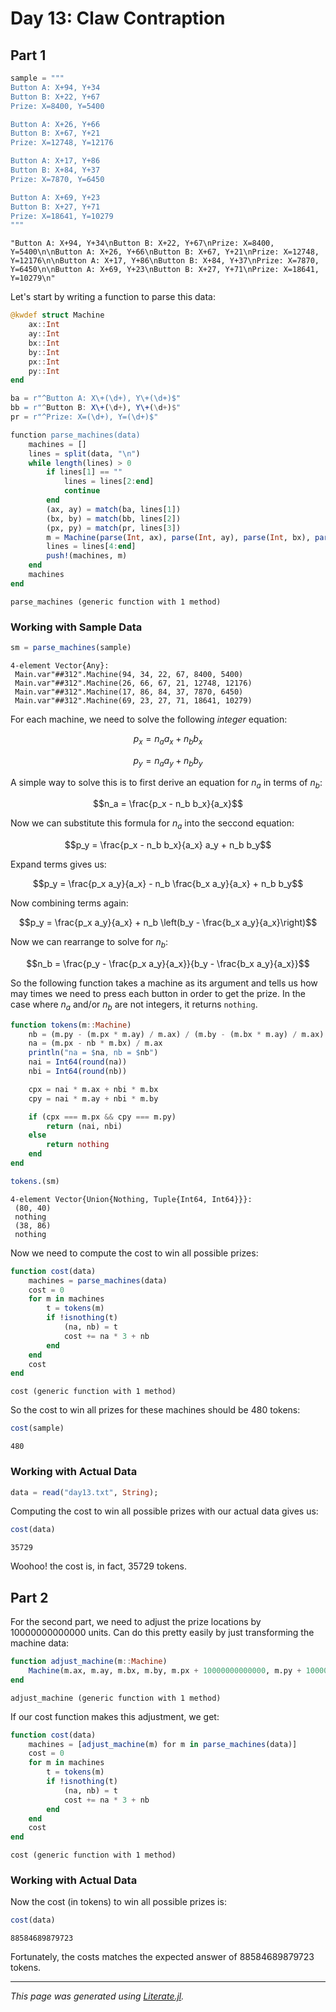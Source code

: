 # Day 13: Claw Contraption

## Part 1

````julia
sample = """
Button A: X+94, Y+34
Button B: X+22, Y+67
Prize: X=8400, Y=5400

Button A: X+26, Y+66
Button B: X+67, Y+21
Prize: X=12748, Y=12176

Button A: X+17, Y+86
Button B: X+84, Y+37
Prize: X=7870, Y=6450

Button A: X+69, Y+23
Button B: X+27, Y+71
Prize: X=18641, Y=10279
"""
````

````
"Button A: X+94, Y+34\nButton B: X+22, Y+67\nPrize: X=8400, Y=5400\n\nButton A: X+26, Y+66\nButton B: X+67, Y+21\nPrize: X=12748, Y=12176\n\nButton A: X+17, Y+86\nButton B: X+84, Y+37\nPrize: X=7870, Y=6450\n\nButton A: X+69, Y+23\nButton B: X+27, Y+71\nPrize: X=18641, Y=10279\n"
````

Let's start by writing a function to parse this data:

````julia
@kwdef struct Machine
    ax::Int
    ay::Int
    bx::Int
    by::Int
    px::Int
    py::Int
end

ba = r"^Button A: X\+(\d+), Y\+(\d+)$"
bb = r"^Button B: X\+(\d+), Y\+(\d+)$"
pr = r"^Prize: X=(\d+), Y=(\d+)$"

function parse_machines(data)
    machines = []
    lines = split(data, "\n")
    while length(lines) > 0
        if lines[1] == ""
            lines = lines[2:end]
            continue
        end
        (ax, ay) = match(ba, lines[1])
        (bx, by) = match(bb, lines[2])
        (px, py) = match(pr, lines[3])
        m = Machine(parse(Int, ax), parse(Int, ay), parse(Int, bx), parse(Int, by), parse(Int, px), parse(Int, py))
        lines = lines[4:end]
        push!(machines, m)
    end
    machines
end
````

````
parse_machines (generic function with 1 method)
````

### Working with Sample Data

````julia
sm = parse_machines(sample)
````

````
4-element Vector{Any}:
 Main.var"##312".Machine(94, 34, 22, 67, 8400, 5400)
 Main.var"##312".Machine(26, 66, 67, 21, 12748, 12176)
 Main.var"##312".Machine(17, 86, 84, 37, 7870, 6450)
 Main.var"##312".Machine(69, 23, 27, 71, 18641, 10279)
````

For each machine, we need to solve the following *integer* equation:

$$p_x = n_a a_x + n_b b_x$$

$$p_y = n_a a_y + n_b b_y$$

A simple way to solve this is to first derive an equation for $n_a$ in terms
of $n_b$:

$$n_a = \frac{p_x - n_b b_x}{a_x}$$

Now we can substitute this formula for $n_a$ into the seccond equation:

$$p_y = \frac{p_x - n_b b_x}{a_x} a_y + n_b b_y$$

Expand terms gives us:

$$p_y = \frac{p_x a_y}{a_x} - n_b \frac{b_x a_y}{a_x} + n_b b_y$$

Now combining terms again:

$$p_y = \frac{p_x a_y}{a_x} + n_b \left(b_y - \frac{b_x a_y}{a_x}\right)$$

Now we can rearrange to solve for $n_b$:

$$n_b = \frac{p_y - \frac{p_x a_y}{a_x}}{b_y - \frac{b_x a_y}{a_x}}$$

So the following function takes a machine as its argument and tells
us how may times we need to press each button in order to get the prize.
In the case where $n_a$ and/or $n_b$ are not integers, it returns
`nothing`.

````julia
function tokens(m::Machine)
    nb = (m.py - (m.px * m.ay) / m.ax) / (m.by - (m.bx * m.ay) / m.ax)
    na = (m.px - nb * m.bx) / m.ax
    println("na = $na, nb = $nb")
    nai = Int64(round(na))
    nbi = Int64(round(nb))

    cpx = nai * m.ax + nbi * m.bx
    cpy = nai * m.ay + nbi * m.by

    if (cpx === m.px && cpy === m.py)
        return (nai, nbi)
    else
        return nothing
    end
end

tokens.(sm)
````

````
4-element Vector{Union{Nothing, Tuple{Int64, Int64}}}:
 (80, 40)
 nothing
 (38, 86)
 nothing
````

Now we need to compute the cost to win all possible prizes:

````julia
function cost(data)
    machines = parse_machines(data)
    cost = 0
    for m in machines
        t = tokens(m)
        if !isnothing(t)
            (na, nb) = t
            cost += na * 3 + nb
        end
    end
    cost
end
````

````
cost (generic function with 1 method)
````

So the cost to win all prizes for these machines should be $480$ tokens:

````julia
cost(sample)
````

````
480
````

### Working with Actual Data

````julia
data = read("day13.txt", String);
````

Computing the cost to win all possible prizes with our actual data
gives us:

````julia
cost(data)
````

````
35729
````

Woohoo! the cost is, in fact, $35729$ tokens.

## Part 2

For the second part, we need to adjust the prize locations by $10000000000000$ units.
Can do this pretty easily by just transforming the machine data:

````julia
function adjust_machine(m::Machine)
    Machine(m.ax, m.ay, m.bx, m.by, m.px + 10000000000000, m.py + 10000000000000)
end
````

````
adjust_machine (generic function with 1 method)
````

If our cost function makes this adjustment, we get:

````julia
function cost(data)
    machines = [adjust_machine(m) for m in parse_machines(data)]
    cost = 0
    for m in machines
        t = tokens(m)
        if !isnothing(t)
            (na, nb) = t
            cost += na * 3 + nb
        end
    end
    cost
end
````

````
cost (generic function with 1 method)
````

### Working with Actual Data

Now the cost (in tokens) to win all possible prizes is:

````julia
cost(data)
````

````
88584689879723
````

Fortunately, the costs matches the expected answer of $88584689879723$ tokens.

---

*This page was generated using [Literate.jl](https://github.com/fredrikekre/Literate.jl).*

